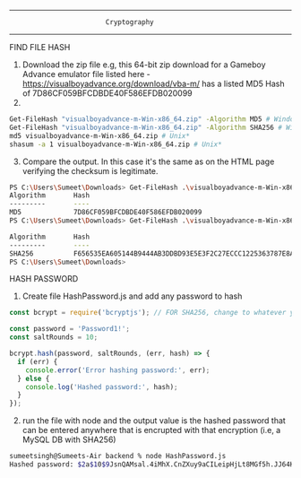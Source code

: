 
___________________________________________________________________________

                            Cryptography
___________________________________________________________________________


FIND FILE HASH
1. Download the zip file
e.g, this 64-bit zip download for a Gameboy Advance emulator file listed here - https://visualboyadvance.org/download/vba-m/
has a listed MD5 Hash of 7D86CF059BFCDBDE40F586EFDB020099
2. 
```bash
Get-FileHash "visualboyadvance-m-Win-x86_64.zip" -Algorithm MD5 # Windows
Get-FileHash "visualboyadvance-m-Win-x86_64.zip" -Algorithm SHA256 # Windows
md5 visualboyadvance-m-Win-x86_64.zip # Unix*
shasum -a 1 visualboyadvance-m-Win-x86_64.zip # Unix*

```
3. Compare the output. In this case it's the same as on the HTML page verifying the checksum is legitimate.
```bash
PS C:\Users\Sumeet\Downloads> Get-FileHash .\visualboyadvance-m-Win-x86_64.zip -Algorithm MD5
Algorithm       Hash                                                                   Path
---------       ----                                                                   ----
MD5             7D86CF059BFCDBDE40F586EFDB020099                                       
PS C:\Users\Sumeet\Downloads> Get-FileHash .\visualboyadvance-m-Win-x86_64.zip -Algorithm SHA256

Algorithm       Hash                                                                   Path
---------       ----                                                                   ----
SHA256          F656535EA605144B9444AB3DDBD93E5E3F2C27ECCC1225363787E8AB6FC092FE       
PS C:\Users\Sumeet\Downloads>
```


HASH PASSWORD
1. Create file HashPassword.js and add any password to hash
```javascript
const bcrypt = require('bcryptjs'); // FOR SHA256, change to whatever you want

const password = 'Password1!';
const saltRounds = 10;

bcrypt.hash(password, saltRounds, (err, hash) => {
  if (err) {
    console.error('Error hashing password:', err);
  } else {
    console.log('Hashed password:', hash);
  }
});
```
2. run the file with node and the output value is the hashed password that can be entered anywhere
that is encrupted with that encryption (i.e, a MySQL DB with SHA256)
```bash
sumeetsingh@Sumeets-Air backend % node HashPassword.js
Hashed password: $2a$10$9JsnQAMsal.4iMhX.CnZXuy9aCILeipHjLt8MGf5h.JJ64KSg.uOy
```